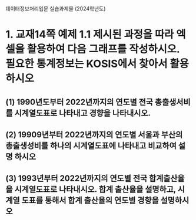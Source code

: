 데이터정보처리입문 실습과제물 (2024학년도)

# 1. 교재14쪽 예제 1.1 제시된 과정을 따라 엑셀을 활용하여 다음 그래프를 작성하시오. 필요한 통계정보는 KOSIS에서 찾아서 활용하시오 

## (1) 1990년도부터 2022년까지의 연도별 전국 총출생서비를 시계열도표로 나타내고 경향을 나타내시오.

## (2) 19909년부터 2022년까지의 연도별 서울과 부산의 총출생성비를 하나의 시계열도표에 나타내고 비교하여 설명 하시오

## (3) 1993년부터 2022년까지의 연도별 전국 합계출산율을 시계열도표로 나타내시오. 합계 출산율을 설명하고, 시계열 도표를 통해서 합계 출산율의 연도별 경향을 설명하시오